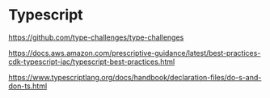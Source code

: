 # Typescript


https://github.com/type-challenges/type-challenges

https://docs.aws.amazon.com/prescriptive-guidance/latest/best-practices-cdk-typescript-iac/typescript-best-practices.html


https://www.typescriptlang.org/docs/handbook/declaration-files/do-s-and-don-ts.html
